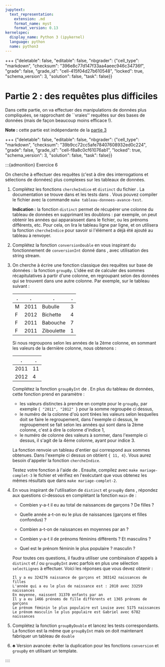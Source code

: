 ```yaml
---
jupytext:
  text_representation:
    extension: .md
    format_name: myst
    format_version: 0.13
kernelspec:
  display_name: Python 3 (ipykernel)
  language: python
  name: python3
---
```


+++ {"deletable": false, "editable": false, "nbgrader": {"cell_type": "markdown", "checksum": "396e8c77d147f33aa4aeec946c34736f", "grade": false, "grade_id": "cell-415f04d27b610548", "locked": true, "schema_version": 3, "solution": false, "task": false}}

# Partie 2 : des requêtes plus difficiles

Dans cette partie, on va effectuer des manipulations de données plus compliquées, se rapprochant de ``vraies'' requêtes sur des bases de données (mais de façon beaucoup moins efficace !).

**Note :** cette partie est indépendante de la [partie 3](partie-3.md)

+++ {"deletable": false, "editable": false, "nbgrader": {"cell_type": "markdown", "checksum": "39b9cc72cc5afe78407608932ed0c224", "grade": false, "grade_id": "cell-f8a8c0cf61076ab1", "locked": true, "schema_version": 3, "solution": false, "task": false}}

:::{admonition} Exercice 6 

On cherche à effectuer des requêtes (c'est à dire des interrogations et
sélections de données) plus complexes sur les tableaux de données.

1.  Complétez les fonctions `chercheIndice` et `distinct` du fichier
    [](tableau-donnees-avance.cpp). La documentation se trouve dans
    [](tableau-donnees-avance.hpp) et les tests dans
    [](tableau-donnees-avance-test.cpp). Vous pouvez compiler le fichier
    avec la commande `make tableau-donnees-avance-test`.

    **Indication :** la fonction `distinct` permet de récupérer une
    colonne du tableau de données en supprimant les doublons : par
    exemple, on peut obtenir les années qui apparaissent dans le
    fichier, ou les prénoms différents, etc. Pour cela, on lira le
    tableau ligne par ligne, et on utilisera la fonction `chercheIndice`
    pour savoir si l'élément a déjà été ajouté au tableau à renvoyer.

2.  Complétez la fonction `conversionDouble` en vous inspirant du
    fonctionnement de `conversionInt` donné dans [](tableau-donnees.cpp),
    avec utilisation des string stream.

3.  On cherche à écrire une fonction classique des requêtes sur base de
    données : la fonction `groupBy`. L'idée est de calculer des sommes
    récapitulatives à partir d'une colonne, en regroupant selon des
    données qui se trouvent dans une autre colonne. Par exemple, sur le
    tableau suivant :
    
       . |   .  |    .       | .
      ---|------|------------|---
       M | 2011 | Bubulle    | 3
       F | 2012 | Bichette   | 4
       F | 2011 |  Babouche  | 7
       F | 2011 | Ziboulette | 1

    Si nous regroupons selon les années de la 2ème colonne, en sommant
    les valeurs de la dernière colonne, nous obtenons :

       .    | .  
      ------|----
       2011 | 11     
       2012 |  4      


    Complétez la fonction `groupByInt` de [](tableau-donnees-avance.cpp).
    En plus du tableau de données, cette fonction prend en paramètre :
      * les valeurs distinctes à prendre en compte pour le `groupBy`, par
        exemple `{ "2011", "2012" }` pour la somme regroupée ci dessus,
      * le numéro de la colonne d'où sont tirées les valeurs selon
        lesquelles doit se faire le regroupement, dans l'exemple ci dessus,
        le regroupement se fait selon les années qui sont dans la 2ème colonne,
        c'est à dire la colonne d'indice 1,
      * le numéro de colonne des valeurs à sommer, dans
        l'exemple ci dessus, il s'agit de la 4ème colonne, ayant pour indice 3.

    La fonction renvoie un tableau d'entier qui correspond aux sommes
    obtenues. Dans l'exemple ci dessus on obtient `{ 11, 4}`. Vous aurez besoin
    d'appeler la fonction `chercheIndice`.

    Testez votre fonction à l'aide de [](tableau-donnees-avance-test.cpp).
    Ensuite, compilez avec `make mariage-complet-3` le fichier
    [](mariage-complet-3.cpp) et vérifiez en l'exécutant que vous obtenez
    les mêmes résultats que dans `make mariage-complet-2`.

5.  En vous inspirant de l'utilisation de `distinct` et `groupBy` dans
    [](mariage-complet-3.cpp), répondez aux questions ci-dessous en
    complétant la fonction `main` de [](prenoms-tableau-avance.cpp) :

    -   Combien y-a-t il eu au total de naissances de garçons ? De
        filles ?

    -   Quelle année a-t-on eu le plus de naissances (garçons et filles
        confondus) ?

    -   Combien a-t-on de naissances en moyennes par an ?

    -   Combien y-a-t il de prénoms féminins différents ? Et masculins ?

    -   Quel est le prénom féminin le plus populaire ? masculin ?

    Pour toutes ces questions, il faudra utiliser une combinaison
    d'appels à `distinct` et / ou `groupByInt` avec parfois en plus une
    sélection `selectLignes` à effectuer. Voici les réponses que vous
    devez obtenir :

        Il y a eu 324276 naissance de garçons et 303142 naissances de filles
        L'année qui a eu le plus de naissance est : 2010 avec 33259 naissances
        En moyenne, naissent 31370 enfants par an
        Il y a eu 1466 prénoms de fille différents et 1365 prénoms de garçons
        Le prénom féminin le plus populaire est Louise avec 5175 naissances
        Le prénom masculin le plus populaire est Gabriel avec 6782 naissances

6.  Complétez la fonction `groupByDouble` et lancez les tests
    correspondants. La fonction est la même que `groupByInt` mais on
    doit maintenant fabriquer un tableau de `double`

7.  $\clubsuit$ Version avancée: éviter la duplication pour les
    fonctions `conversion` et `groupBy` en utilisant un template.

::::

```{code-cell}

```

